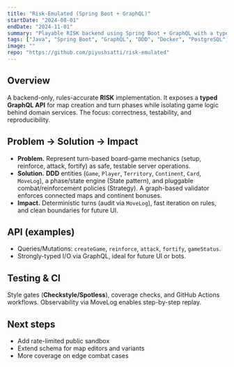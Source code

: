 ```yaml
---
title: "Risk-Emulated (Spring Boot + GraphQL)"
startDate: "2024-08-01"
endDate: "2024-11-01"
summary: "Playable RISK backend using Spring Boot + GraphQL with a typed schema (createGame, reinforce, attack, gameStatus), map validator, State/Strategy engine, audit MoveLog, and CI gates."
tags: ["Java", "Spring Boot", "GraphQL", "DDD", "Docker", "PostgreSQL", "Testing"]
image: ""
repo: "https://github.com/piyushsatti/risk-emulated"
---
```


## Overview
A backend-only, rules-accurate **RISK** implementation. It exposes a **typed GraphQL API** for map creation and turn phases while isolating game logic behind domain services. The focus: correctness, testability, and reproducibility.

## Problem → Solution → Impact
- **Problem.** Represent turn-based board-game mechanics (setup, reinforce, attack, fortify) as safe, testable server operations.
- **Solution.** **DDD** entities (`Game`, `Player`, `Territory`, `Continent`, `Card`, `MoveLog`), a phase/state engine (State pattern), and pluggable combat/reinforcement policies (Strategy). A graph-based validator enforces connected maps and continent bonuses.
- **Impact.** Deterministic turns (audit via `MoveLog`), fast iteration on rules, and clean boundaries for future UI.

## API (examples)
- Queries/Mutations: `createGame`, `reinforce`, `attack`, `fortify`, `gameStatus`.
- Strongly-typed I/O via GraphQL, ideal for future UI or bots.

## Testing & CI
Style gates (**Checkstyle/Spotless**), coverage checks, and GitHub Actions workflows. Observability via MoveLog enables step-by-step replay.

## Next steps
- Add rate-limited public sandbox
- Extend schema for map editors and variants
- More coverage on edge combat cases